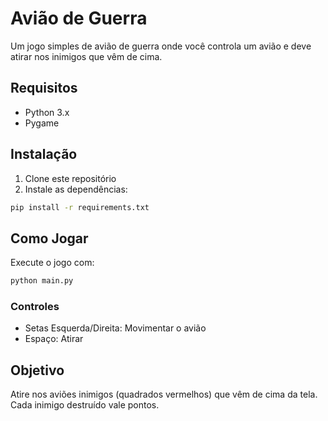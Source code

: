 # Avião de Guerra

Um jogo simples de avião de guerra onde você controla um avião e deve atirar nos inimigos que vêm de cima.

## Requisitos

- Python 3.x
- Pygame

## Instalação

1. Clone este repositório
2. Instale as dependências:
```bash
pip install -r requirements.txt
```

## Como Jogar

Execute o jogo com:
```bash
python main.py
```

### Controles
- Setas Esquerda/Direita: Movimentar o avião
- Espaço: Atirar

## Objetivo
Atire nos aviões inimigos (quadrados vermelhos) que vêm de cima da tela. Cada inimigo destruído vale pontos. 